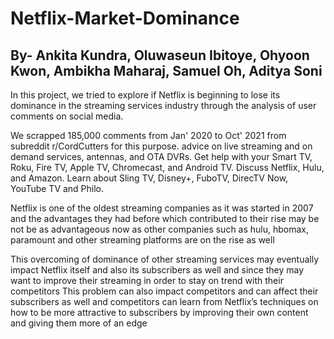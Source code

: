 # Netflix-Market-Dominance
## By- Ankita Kundra, Oluwaseun Ibitoye, Ohyoon Kwon, Ambikha Maharaj, Samuel Oh, Aditya Soni

In this project, we tried to explore if Netflix is beginning to lose its dominance in the streaming services industry through the analysis of user comments on social media.

We scrapped 185,000 comments from Jan' 2020 to Oct' 2021 from subreddit r/CordCutters for this purpose. advice on live streaming and on demand services, antennas, and OTA DVRs. Get help with your Smart TV, Roku, Fire TV, Apple TV, Chromecast, and Android TV. Discuss Netflix, Hulu, and Amazon. Learn about Sling TV, Disney+, FuboTV, DirecTV Now, YouTube TV and Philo.

Netflix is one of the oldest streaming companies as it was started in 2007 and the advantages they had before which contributed to their rise may be not be as advantageous now as other companies such as hulu, hbomax, paramount and other streaming platforms are on the rise as well

This overcoming of dominance of other streaming services may eventually impact Netflix itself and also its subscribers as well and since they may want to improve their streaming in order to stay on trend with their competitors
This problem can also impact competitors and can affect their subscribers as well and competitors can learn from Netflix’s techniques on how to be more attractive to subscribers by improving their own content and giving them more of an edge
